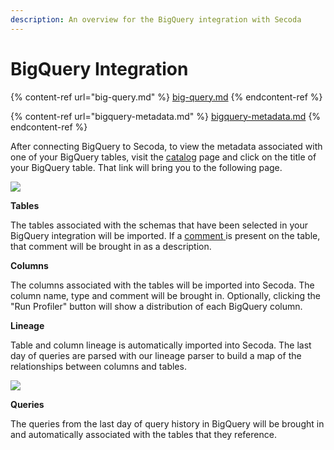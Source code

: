 ```yaml
---
description: An overview for the BigQuery integration with Secoda
---
```


# BigQuery Integration

{% content-ref url="big-query.md" %}
[big-query.md](big-query.md)
{% endcontent-ref %}

{% content-ref url="bigquery-metadata.md" %}
[bigquery-metadata.md](bigquery-metadata.md)
{% endcontent-ref %}

After connecting BigQuery to Secoda, to view the metadata associated with one of your BigQuery tables, visit the [catalog](https://app.secoda.co/catalog) page and click on the title of your BigQuery table. That link will bring you to the following page.

![](<https://secoda-public-media-assets.s3.amazonaws.com/image%20(4)%20(2).png>)

**Tables**

The tables associated with the schemas that have been selected in your BigQuery integration will be imported. If a [comment](https://cloud.google.com/bigquery/docs/samples/bigquery-update-table-description#bigquery\_update\_table\_description-go)[ ](https://docs.snowflake.com/en/sql-reference/sql/comment.html)is present on the table, that comment will be brought in as a description.

**Columns**

The columns associated with the tables will be imported into Secoda. The column name, type and comment will be brought in. Optionally, clicking the "Run Profiler" button will show a distribution of each BigQuery column.

**Lineage**

Table and column lineage is automatically imported into Secoda. The last day of queries are parsed with our lineage parser to build a map of the relationships between columns and tables.

![](<https://secoda-public-media-assets.s3.amazonaws.com/image%20(1)%20(3).png>)

**Queries**

The queries from the last day of query history in BigQuery will be brought in and automatically associated with the tables that they reference.
